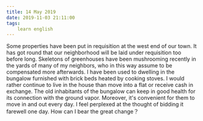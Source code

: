 ```yaml
---
title: 14 May 2019
date: 2019-11-03 21:11:00
tags:
    learn english
---
```

Some properties have been put in requisition at
the west end of our town. It has got round that our neighborhood will be laid
under requisition too before long. Skeletons of greenhouses have been
mushrooming recently in the yards of many of my neighbors, who in this way
assume to be compensated more afterwards. I have been used to dwelling in the
bungalow furnished with brick beds heated by cooking stoves. I would rather continue
to live in the house than move into a flat or receive cash in exchange. The
old inhabitants of the bungalow can keep in good health for its connection with
the ground vapor. Moreover, it's convenient for them to move in and out every day. I feel
perplexed at the thought of bidding it farewell one day. How can I bear the
great change？ 
